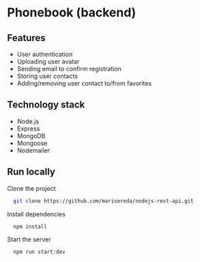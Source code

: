# Phonebook (backend)

## Features

- User authentication
- Uploading user avatar
- Sending email to confirm registration
- Storing user contacts
- Adding/removing user contact to/from favorites

## Technology stack

- Node.js
- Express
- MongoDB
- Mongoose
- Nodemailer

## Run locally

Clone the project

```bash
  git clone https://github.com/marisereda/nodejs-rest-api.git
```

Install dependencies

```bash
  npm install
```

Start the server

```bash
  npm run start:dev
```
